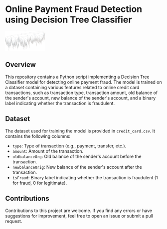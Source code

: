 # Online Payment Fraud Detection using Decision Tree Classifier

<img src="decision_tree.png" width="128"/>

## Overview

This repository contains a Python script implementing a Decision Tree Classifier model for detecting online payment fraud. The model is trained on a dataset containing various features related to online credit card transactions, such as transaction type, transaction amount, old balance of the sender's account, new balance of the sender's account, and a binary label indicating whether the transaction is fraudulent.

## Dataset

The dataset used for training the model is provided in `credit_card.csv`. It contains the following columns:

- `type`: Type of transaction (e.g., payment, transfer, etc.).
- `amount`: Amount of the transaction.
- `oldbalanceOrg`: Old balance of the sender's account before the transaction.
- `newbalanceOrig`: New balance of the sender's account after the transaction.
- `isFraud`: Binary label indicating whether the transaction is fraudulent (1 for fraud, 0 for legitimate).

## Contributions

Contributions to this project are welcome. If you find any errors or have suggestions for improvement, feel free to open an issue or submit a pull request.